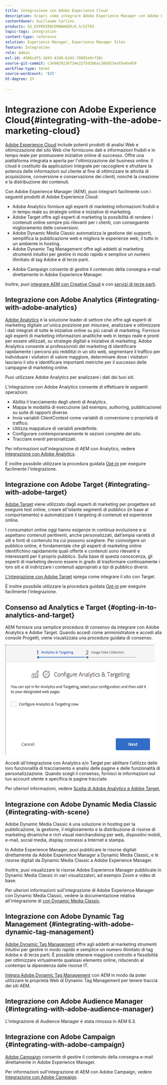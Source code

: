 ```yaml
---
title: Integrazione con Adobe Experience Cloud
description: Scopri come integrare Adobe Experience Manager con Adobe Experience Cloud.
contentOwner: Guillaume Carlino
products: SG_EXPERIENCEMANAGER/6.5/SITES
topic-tags: integration
content-type: reference
solution: Experience Manager, Experience Manager Sites
feature: Integration
role: Admin
exl-id: 456bcdf5-3d43-43d8-b243-70095e0cf58c
source-git-commit: c3e9029236734e22f5d266ac26b923eafbe0a459
workflow-type: tm+mt
source-wordcount: '825'
ht-degree: 1%

---
```


# Integrazione con Adobe Experience Cloud{#integrating-with-the-adobe-marketing-cloud}

[Adobe Experience Cloud](https://business.adobe.com/it/products/marketing-cloud/main.html) include potenti prodotti di analisi Web e ottimizzazione del sito Web che forniscono dati e informazioni fruibili e in tempo reale per promuovere iniziative online di successo. Offre una piattaforma integrata e aperta per l&#39;ottimizzazione del business online. Il cloud è costituito da applicazioni integrate per raccogliere e sfruttare la potenza delle informazioni sul cliente al fine di ottimizzare le attività di acquisizione, conversione e conservazione dei clienti, nonché la creazione e la distribuzione dei contenuti.

Con Adobe Experience Manager (AEM), puoi integrarti facilmente con i seguenti prodotti di Adobe Experience Cloud:

* Adobe Analytics fornisce agli esperti di marketing informazioni fruibili e in tempo reale su strategie online e iniziative di marketing.
* Adobe Target offre agli esperti di marketing la possibilità di rendere i contenuti online sempre più rilevanti per i clienti, con conseguente miglioramento delle conversioni.
* Adobe Dynamic Media Classic automatizza la gestione dei supporti, semplifica la pubblicazione web e migliora le esperienze web, il tutto in un ambiente in hosting.
* Adobe Dynamic Tag Management offre agli addetti al marketing strumenti intuitivi per gestire in modo rapido e semplice un numero illimitato di tag Adobe e di terze parti.
<!-- Search&Promote is end of life as of September 1, 2022 * Adobe Search&Promote gives marketers the ability to control and optimize the search results on their sites. -->
* Adobe Campaign consente di gestire il contenuto della consegna e-mail direttamente in Adobe Experience Manager.

Inoltre, puoi [integrare AEM con Creative Cloud](/help/assets/aem-cc-integration-best-practices.md) e con [servizi di terze parti](/help/sites-administering/third-party-services.md).

## Integrazione con Adobe Analytics {#integrating-with-adobe-analytics}

[Adobe Analytics](https://business.adobe.com/it/products/analytics/adobe-analytics.html) è la soluzione leader di settore che offre agli esperti di marketing digitale un&#39;unica posizione per misurare, analizzare e ottimizzare i dati integrati di tutte le iniziative online su più canali di marketing. Fornisce agli esperti di marketing informazioni analitiche web in tempo reale e pronti per essere utilizzati, su strategie digitali e iniziative di marketing. Adobe Analytics consente ai professionisti del marketing di identificare rapidamente i percorsi più redditizi in un sito web, segmentare il traffico per individuare i visitatori di valore maggiore, determinare dove i visitatori lasciano il sito e identificare importanti metriche per il successo delle campagne di marketing online.

Puoi utilizzare Adobe Analytics per analizzare i dati dei tuoi siti.

L’integrazione con Adobe Analytics consente di effettuare le seguenti operazioni:

* Abilita il tracciamento degli utenti di Analytics.
* Mappa le modalità di esecuzione (ad esempio, authoring, pubblicazione) su suite di rapporti diverse.
* Invia variabili ClientContext come variabili di conversione o proprietà di traffico.
* Utilizza mappature di variabili predefinite.
* Configurare contemporaneamente le sezioni complete del sito.
* Tracciare eventi personalizzati.

Per informazioni sull&#39;integrazione di AEM con Analytics, vedere [Integrazione con Adobe Analytics](/help/sites-administering/adobeanalytics.md).

È inoltre possibile utilizzare la procedura guidata [Opt-in](/help/sites-administering/opt-in.md) per eseguire facilmente l&#39;integrazione.

## Integrazione con Adobe Target {#integrating-with-adobe-target}

[Adobe Target](https://business.adobe.com/it/products/target/adobe-target.html) viene utilizzato dagli esperti di marketing per progettare ed eseguire test online, creare all&#39;istante segmenti di pubblico (in base al comportamento) e automatizzare il targeting di contenuti ed esperienze online.

I consumatori online oggi hanno esigenze in continua evoluzione e si aspettano contenuti pertinenti, anche personalizzati, dall’ampia varietà di siti e fonti di contenuto tra cui possono scegliere. Per coinvolgere un pubblico online, è fondamentale che gli esperti di marketing online identifichino rapidamente quali offerte e contenuti sono rilevanti e interessanti per il proprio pubblico. Sulla base di questa conoscenza, gli esperti di marketing devono essere in grado di trasformare continuamente i loro siti e di indirizzare i contenuti appropriati a tipi di pubblico diversi.

[L&#39;integrazione con Adobe Target](/help/sites-administering/target.md) spiega come integrare il sito con Target.

È inoltre possibile utilizzare la procedura guidata [Opt-in](/help/sites-administering/opt-in.md) per eseguire facilmente l&#39;integrazione.

## Consenso ad Analytics e Target {#opting-in-to-analytics-and-target}

AEM fornisce una semplice procedura di consenso da integrare con Adobe Analytics e Adobe Target. Quando accedi come amministratore e accedi alla console Progetti, viene visualizzata una procedura guidata di consenso.

![chlimage_1-107](assets/chlimage_1-107a.png)

Accedi all’integrazione con Analytics e/o Target per abilitare l’utilizzo delle loro funzionalità di tracciamento e analisi delle pagine e delle funzionalità di personalizzazione. Quando scegli il consenso, fornisci le informazioni sul tuo account utente e specifica le pagine tracciate.

Per ulteriori informazioni, vedere [Scelta di Adobe Analytics e Adobe Target.](/help/sites-administering/opt-in.md)

## Integrazione con Adobe Dynamic Media Classic {#integrating-with-scene}

Adobe Dynamic Media Classic è una soluzione in hosting per la pubblicazione, la gestione, il miglioramento e la distribuzione di risorse di marketing dinamiche e rich visual merchandising per web, dispositivi mobili, e-mail, social media, display connessi a Internet e stampa.

In Adobe Experience Manager, puoi pubblicare le risorse digitali direttamente da Adobe Experience Manager a Dynamic Media Classic, e le risorse digitali da Dynamic Media Classic a Adobe Experience Manager.

Inoltre, puoi visualizzare le risorse Adobe Experience Manager pubblicate in Dynamic Media Classic in vari visualizzatori, ad esempio Zoom e video di base.

Per ulteriori informazioni sull&#39;integrazione di Adobe Experience Manager con Dynamic Media Classic, vedere la documentazione relativa all&#39;integrazione di [con Dynamic Media Classic](/help/sites-administering/scene7.md).

## Integrazione con Adobe Dynamic Tag Management {#integrating-with-adobe-dynamic-tag-management}

[Adobe Dynamic Tag Management](https://business.adobe.com/it/products/experience-platform/adobe-experience-platform.html) offre agli addetti al marketing strumenti intuitivi per gestire in modo rapido e semplice un numero illimitato di tag Adobe e di terze parti. È possibile ottenere maggiore controllo e flessibilità per ottimizzare virtualmente qualsiasi elemento online, riducendo al contempo la dipendenza dalle risorse IT.

[Integra Adobe Dynamic Tag Management](/help/sites-administering/dtm.md) con AEM in modo da poter utilizzare le proprietà Web di Dynamic Tag Management per tenere traccia dei siti AEM.

## Integrazione con Adobe Audience Manager {#integrating-with-adobe-audience-manager}

L’integrazione di Audience Manager è stata rimossa in AEM 6.3.

<!-- Search&Promote is end of life as of September 1, 2022 ## Integrating with Search&Promote {#integrating-with-search-promote} -->

<!-- Search&Promote is end of life as of September 1, 2022 Adobe Search&Promote enables marketers to optimizehow visitors browse, find, compare, and select relevant products and content on web and mobile sites. Businesses can easily promote priority items based on business objectives and visitor intent, and automate merchandising and promotions activity via KPI-based triggers or metrics. -->

<!-- Search&Promote is end of life as of September 1, 2022 Adobe Search&Promote is a reliable and scalable hosted site search application, capable of scaling to millions of pages or products, for heavily visited online businesses ranging from retail to news sites. It offers unprecedented levels of marketer control and metrics-based relevance. -->

<!-- Search&Promote is end of life as of September 1, 2022 For information about integrating AEM and Search&Promote, see [Integrating with Adobe Search&Promote](/help/sites-administering/search-and-promote.md). -->

## Integrazione con Adobe Campaign {#integrating-with-adobe-campaign}

[Adobe Campaign](https://business.adobe.com/it/products/campaign/adobe-campaign.html) consente di gestire il contenuto della consegna e-mail direttamente in Adobe Experience Manager.

Per informazioni sull&#39;integrazione di AEM con Adobe Campaign, vedere [Integrazione con Adobe Campaign](/help/sites-administering/campaignstandard.md).
